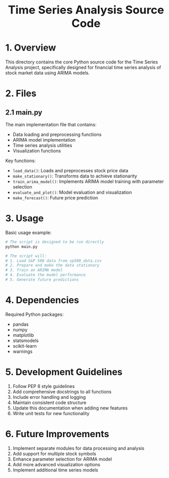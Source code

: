 <div style="font-size:2.5em; font-weight:bold; text-align:center; margin-top:20px;">Time Series Analysis Source Code</div>

# 1. Overview
This directory contains the core Python source code for the Time Series Analysis project, specifically designed for financial time series analysis of stock market data using ARIMA models.

# 2. Files
## 2.1 main.py
The main implementation file that contains:
- Data loading and preprocessing functions
- ARIMA model implementation
- Time series analysis utilities
- Visualization functions

Key functions:
- `load_data()`: Loads and preprocesses stock price data
- `make_stationary()`: Transforms data to achieve stationarity
- `train_arima_model()`: Implements ARIMA model training with parameter selection
- `evaluate_and_plot()`: Model evaluation and visualization
- `make_forecast()`: Future price prediction

# 3. Usage
Basic usage example:
```python
# The script is designed to be run directly
python main.py

# The script will:
# 1. Load S&P 500 data from sp500_data.csv
# 2. Prepare and make the data stationary
# 3. Train an ARIMA model
# 4. Evaluate the model performance
# 5. Generate future predictions
```

# 4. Dependencies
Required Python packages:
- pandas
- numpy
- matplotlib
- statsmodels
- scikit-learn
- warnings

# 5. Development Guidelines
1. Follow PEP 8 style guidelines
2. Add comprehensive docstrings to all functions
3. Include error handling and logging
4. Maintain consistent code structure
5. Update this documentation when adding new features
6. Write unit tests for new functionality

# 6. Future Improvements
1. Implement separate modules for data processing and analysis
2. Add support for multiple stock symbols
3. Enhance parameter selection for ARIMA model
4. Add more advanced visualization options
5. Implement additional time series models